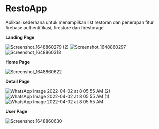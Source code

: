 # RestoApp
Aplikasi sederhana untuk menampilkan list restoran dan penerapan fitur firebase authentifikasi, firestore dan firestorage

**Landing Page**

![Screenshot_1648860279 (2)](https://user-images.githubusercontent.com/55588249/161359878-bfcb1b73-9d32-480c-bfbe-00eedcec1f4a.png)
![Screenshot_1648860297](https://user-images.githubusercontent.com/55588249/161360156-7055ad25-9b47-4dc0-ab34-5c95bb3eeb55.png)
![Screenshot_1648860318](https://user-images.githubusercontent.com/55588249/161360160-cbe7fff3-5cbb-4c89-bafd-a0d55dd1ff72.png)

**Home Page**

![Screenshot_1648860622](https://user-images.githubusercontent.com/55588249/161360289-8217515f-390b-4497-a7ec-c194780a5983.png)

**Detail Page**

![WhatsApp Image 2022-04-02 at 8 05 55 AM (2)](https://user-images.githubusercontent.com/55588249/161360579-e8700fe9-a4ef-4413-8425-60477ef20d6e.jpeg)
![WhatsApp Image 2022-04-02 at 8 05 55 AM (1)](https://user-images.githubusercontent.com/55588249/161360586-5eaae032-7f8c-4aab-9dbd-4ca3a1df589a.jpeg)
![WhatsApp Image 2022-04-02 at 8 05 55 AM](https://user-images.githubusercontent.com/55588249/161360585-f9c7d17b-1284-483e-9fa2-3fb17512b1eb.jpeg)

**User Page**

![Screenshot_1648860630](https://user-images.githubusercontent.com/55588249/161360293-5c00ce58-0d91-4cda-8e8f-ace4e5ad7eea.png)
